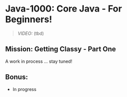 # Java-1000: Core Java - For Beginners!

> _VIDEO:_ (tbd)

## Mission: Getting Classy - Part One

A work in process ... stay tuned!

## Bonus:

* In progress
